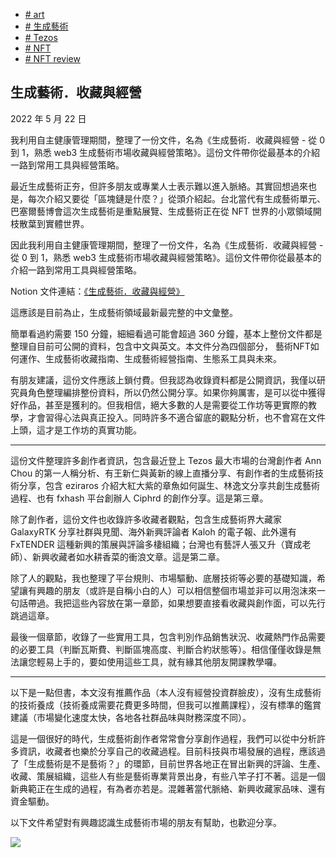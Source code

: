 +   [# art](https://matters.town/tags/1840-art)
+   [# 生成藝術](https://matters.town/tags/55630-%E7%94%9F%E6%88%90%E8%97%9D%E8%A1%93)
+   [# Tezos](https://matters.town/tags/8394-Tezos)
+   [# NFT](https://matters.town/tags/7990-NFT)
+   [# NFT review](https://matters.town/tags/105989-NFT-review)

## 生成藝術．收藏與經營

2022 年 5 月 22 日

我利用自主健康管理期間，整理了一份文件，名為《生成藝術．收藏與經營 - 從 0 到 1，熟悉 web3 生成藝術市場收藏與經營策略》。這份文件帶你從最基本的介紹一路到常用工具與經營策略。

最近生成藝術正夯，但許多朋友或專業人士表示難以進入脈絡。其實回想過來也是，每次介紹又要從「區塊鏈是什麼？」從頭介紹起。台北當代有生成藝術單元、巴塞爾藝博會這次生成藝術是重點展覽、生成藝術正在從 NFT 世界的小眾領域開枝散葉到實體世界。

因此我利用自主健康管理期間，整理了一份文件，名為《生成藝術．收藏與經營 - 從 0 到 1，熟悉 web3 生成藝術市場收藏與經營策略》。這份文件帶你從最基本的介紹一路到常用工具與經營策略。

Notion 文件連結：[《生成藝術．收藏與經營》](https://fabdao.notion.site/e9aff311b91647e59826e60ddb1da706)

這應該是目前為止，生成藝術領域最新最完整的中文彙整。

簡單看過約需要 150 分鐘，細細看過可能會超過 360 分鐘，基本上整份文件都是整理自目前可公開的資料，包含中文與英文。本文件分為四個部分， 藝術NFT如何運作、生成藝術收藏指南、生成藝術經營指南、生態系工具與未來。

有朋友建議，這份文件應該上鎖付費。但我認為收錄資料都是公開資訊，我僅以研究員角色整理編排整份資料，所以仍然公開分享。如果你夠厲害，是可以從中獲得好作品，甚至是獲利的。但我相信，絕大多數的人是需要從工作坊等更實際的教學，才會習得心法與真正投入。同時許多不適合留底的觀點分析，也不會寫在文件上頭，這才是工作坊的真實功能。

* * *

這份文件整理許多創作者資訊，包含最近登上 Tezos 最大市場的台灣創作者 Ann Chou 的第一人稱分析、有王新仁與黃新的線上直播分享、有創作者的生成藝術技術分享，包含 eziraros 介紹大紅大紫的章魚如何誕生、林逸文分享共創生成藝術過程、也有 fxhash 平台創辦人 Ciphrd 的創作分享。這是第三章。

除了創作者，這份文件也收錄許多收藏者觀點，包含生成藝術界大藏家 GalaxyRTK 分享社群與見聞、海外新興評論者 Kaloh 的電子報、此外還有 FxTENDER 這種新興的策展與評論多棲組織；台灣也有藝評人張又升（寶成老師）、新興收藏者如水耕香菜的衝浪文章。這是第二章。

除了人的觀點，我也整理了平台規則、市場驅動、底層技術等必要的基礎知識，希望讓有興趣的朋友（或許是自稱小白的人）可以相信整個市場並非可以用泡沫來一句話帶過。我把這些內容放在第一章節，如果想要直接看收藏與創作面，可以先行跳過這章。

最後一個章節，收錄了一些實用工具，包含判別作品銷售狀況、收藏熱門作品需要的必要工具（判斷瓦斯費、判斷區塊高度、判斷合約狀態等）。相信僅僅收錄是無法讓您輕易上手的，要如使用這些工具，就有緣其他朋友開課教學囉。

* * *

以下是一點但書，本文沒有推薦作品（本人沒有經營投資群臉皮），沒有生成藝術的技術養成（技術養成需要花費更多時間，但我可以推薦課程），沒有標準的鑑賞建議（市場變化速度太快，各地各社群品味與財務深度不同）。

這是一個很好的時代，生成藝術創作者常常會分享創作過程，我們可以從中分析許多資訊，收藏者也樂於分享自己的收藏過程。目前科技與市場發展的過程，應該過了「生成藝術是不是藝術？」的環節，目前世界各地正在冒出新興的評論、生產、收藏、策展組織，這些人有些是藝術專業背景出身，有些八竿子打不著。這是一個新典範正在生成的過程，有為者亦若是。混雜著當代脈絡、新興收藏家品味、還有資金驅動。

以下文件希望對有興趣認識生成藝術市場的朋友有幫助，也歡迎分享。

 ![](https://assets.matters.news/embed/66dbdf20-97c2-45b3-a9e6-33f62a1fb20f.png)